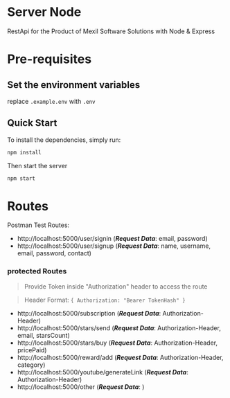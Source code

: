 # Server Node

RestApi for the Product of Mexil Software Solutions with Node & Express

# Pre-requisites

## Set the environment variables
replace `.example.env` with `.env`

## Quick Start

To install the dependencies, simply run:

```bash
npm install
```

Then start the server

```bash
npm start
```

# Routes
Postman Test Routes: 
  - http://localhost:5000/user/signin (***Request Data***: email, password)  
  - http://localhost:5000/user/signup (***Request Data***: name, username, email, password, contact)

### protected Routes
> Provide Token inside "Authorization" header to access the route

> Header Format: `{ Authorization: "Bearer TokenHash" }`
  - http://localhost:5000/subscription (***Request Data***: Authorization-Header)
  - http://localhost:5000/stars/send   (***Request Data***: Authorization-Header, email, starsCount)
  - http://localhost:5000/stars/buy    (***Request Data***: Authorization-Header, pricePaid)
  - http://localhost:5000/reward/add    (***Request Data***: Authorization-Header, category)
  - http://localhost:5000/youtube/generateLink    (***Request Data***: Authorization-Header)
  - http://localhost:5000/other        (***Request Data***: )
